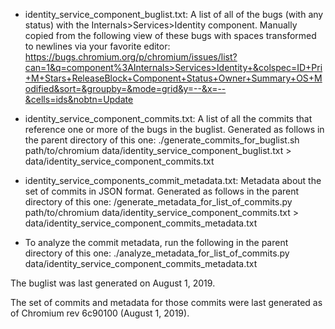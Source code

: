 - identity_service_component_buglist.txt: A list of all of the bugs (with any
  status) with the Internals>Services>Identity component. Manually copied from
  the following view of these bugs with spaces transformed to newlines via your
  favorite editor:
  https://bugs.chromium.org/p/chromium/issues/list?can=1&q=component%3AInternals>Services>Identity+&colspec=ID+Pri+M+Stars+ReleaseBlock+Component+Status+Owner+Summary+OS+Modified&sort=&groupby=&mode=grid&y=--&x=--&cells=ids&nobtn=Update

- identity_service_component_commits.txt: A list of all the commits that
  reference one or more of the bugs in the buglist. Generated as follows in the
  parent directory of this one:
  ./generate_commits_for_buglist.sh path/to/chromium data/identity_service_component_buglist.txt > data/identity_service_component_commits.txt

- identity_service_components_commit_metadata.txt: Metadata about the set of
  commits in JSON format. Generated as follows in the parent directory of this
  one:
  /generate_metadata_for_list_of_commits.py path/to/chromium data/identity_service_component_commits.txt > data/identity_service_component_commits_metadata.txt

- To analyze the commit metadata, run the following in the parent directory of
  this one:
  ./analyze_metadata_for_list_of_commits.py data/identity_service_component_commits_metadata.txt
  
The buglist was last generated on August 1, 2019.

The set of commits and metadata for those commits were last generated as of
Chromium rev 6c90100 (August 1, 2019).
